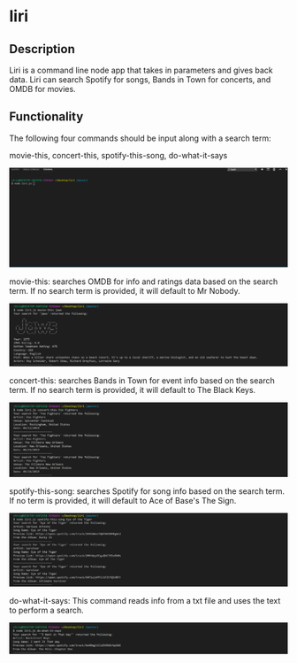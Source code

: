 # liri

<h2>Description</h2>

Liri is a command line node app that takes in parameters and gives back data. Liri can search Spotify for songs, Bands in Town for concerts, and OMDB for movies.

<h2>Functionality</h2>

The following four commands should be input along with a search term:

movie-this,
concert-this,
spotify-this-song,
do-what-it-says

![My image](https://github.com/chrislewisjones/liri/blob/master/images/LiriDemo.gif)

movie-this: searches OMDB for info and ratings data based on the search term. If no search term is provided, it will default to Mr Nobody.

![My image](https://github.com/chrislewisjones/liri/blob/master/images/movie-this_Jaws.png)

concert-this: searches Bands in Town for event info based on the search term. If no search term is provided, it will default to The Black Keys.

![My image](https://github.com/chrislewisjones/liri/blob/master/images/concert-this_FooFighters.png)

spotify-this-song: searches Spotify for song info based on the search term. If no term is provided, it will default to Ace of Base's The Sign.

![My image](https://github.com/chrislewisjones/liri/blob/master/images/spotify-this-song_EyeOfTheTiger.png)

do-what-it-says: This command reads info from a txt file and uses the text to perform a search.

![My image](https://github.com/chrislewisjones/liri/blob/master/images/do-what-it-says.png)

